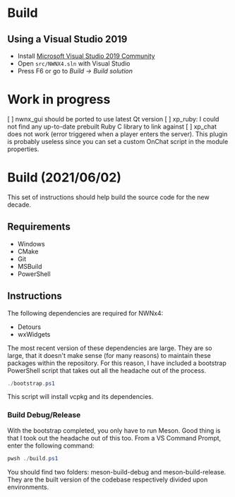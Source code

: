 

# Build

## Using a Visual Studio 2019

- Install [Microsoft Visual Studio 2019 Community](https://visualstudio.microsoft.com/downloads/#visual-studio-community-2019)
- Open `src/NWNX4.sln` with Visual Studio
- Press F6 or go to _Build -> Build solution_


# Work in progress

[ ] nwnx_gui should be ported to use latest Qt version
[ ] xp_ruby: I could not find any up-to-date prebuilt Ruby C library to link against
[ ] xp_chat does not work (error triggered when a player enters the server). This plugin is probably useless since you can set a custom OnChat script in the module properties.

# Build (2021/06/02)

This set of instructions should help build the source code for the new decade.

## Requirements

- Windows
- CMake
- Git
- MSBuild
- PowerShell

## Instructions

The following dependencies are required for NWNx4:

- Detours
- wxWidgets

The most recent version of these dependencies are large. They are so large, that it doesn't make sense (for many reasons)
to maintain these packages within the repository. For this reason, I have included a bootstrap PowerShell script that 
takes out all the headache out of the process. 

```powershell
./bootstrap.ps1
```

This script will install vcpkg and its dependencies.

### Build Debug/Release

With the bootstrap completed, you only have to run Meson. Good thing is that I took out the headache out of this too.
From a VS Command Prompt, enter the following command:

```powershell
pwsh ./build.ps1
```

You should find two folders: meson-build-debug and meson-build-release. They are the built version of the codebase respectively divided upon environments.